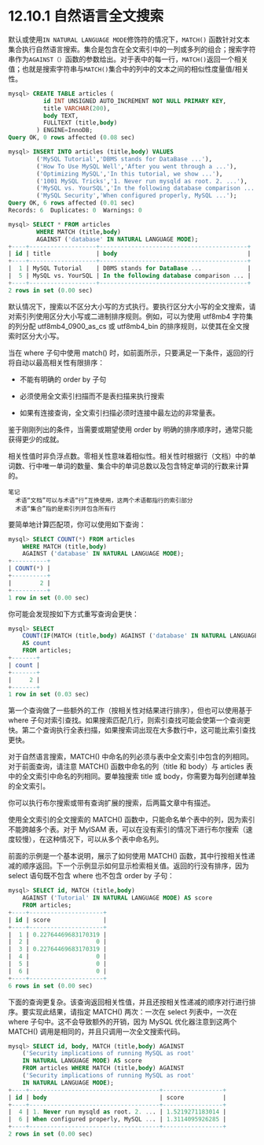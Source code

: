 # 12.10.1 自然语言全文搜索

默认或使用`IN NATURAL LANGUAGE MODE`修饰符的情况下，`MATCH()` 函数针对文本集合执行自然语言搜索。集合是包含在全文索引中的一列或多列的组合；搜索字符串作为`AGAINST（）`函数的参数给出。对于表中的每一行，`MATCH()`返回一个相关值；也就是搜索字符串与`MATCH()`集合中的列中的文本之间的相似性度量值/相关性。

```sql
mysql> CREATE TABLE articles (
          id INT UNSIGNED AUTO_INCREMENT NOT NULL PRIMARY KEY,
          title VARCHAR(200),
          body TEXT,
          FULLTEXT (title,body)
        ) ENGINE=InnoDB;
Query OK, 0 rows affected (0.08 sec)

mysql> INSERT INTO articles (title,body) VALUES
        ('MySQL Tutorial','DBMS stands for DataBase ...'),
        ('How To Use MySQL Well','After you went through a ...'),
        ('Optimizing MySQL','In this tutorial, we show ...'),
        ('1001 MySQL Tricks','1. Never run mysqld as root. 2. ...'),
        ('MySQL vs. YourSQL','In the following database comparison ...'),
        ('MySQL Security','When configured properly, MySQL ...');
Query OK, 6 rows affected (0.01 sec)
Records: 6  Duplicates: 0  Warnings: 0

mysql> SELECT * FROM articles
        WHERE MATCH (title,body)
        AGAINST ('database' IN NATURAL LANGUAGE MODE);
+----+-------------------+------------------------------------------+
| id | title             | body                                     |
+----+-------------------+------------------------------------------+
|  1 | MySQL Tutorial    | DBMS stands for DataBase ...             |
|  5 | MySQL vs. YourSQL | In the following database comparison ... |
+----+-------------------+------------------------------------------+
2 rows in set (0.00 sec)
```

默认情况下，搜索以不区分大小写的方式执行。要执行区分大小写的全文搜索，请对索引列使用区分大小写或二进制排序规则。例如，可以为使用 utf8mb4 字符集的列分配 utf8mb4_0900_as_cs 或 utf8mb4_bin 的排序规则，以使其在全文搜索时区分大小写。

当在 where 子句中使用 match() 时，如前面所示，只要满足一下条件，返回的行将自动以最高相关性有限排序：

+ 不能有明确的 order by 子句

+ 必须使用全文索引扫描而不是表扫描来执行搜索

+ 如果有连接查询，全文索引扫描必须时连接中最左边的非常量表。

鉴于刚刚列出的条件，当需要或期望使用 order by 明确的排序顺序时，通常只能获得更少的成就。

相关性值时非负浮点数。零相关性意味着相似性。相关性时根据行（文档）中的单词数、行中唯一单词的数量、集合中的单词总数以及包含特定单词的行数来计算的。

```textile
笔记
  术语“文档”可以与术语“行”互换使用，这两个术语都指行的索引部分
  术语“集合”指的是索引列并包含所有行
```

要简单地计算匹配项，你可以使用如下查询：

```sql
mysql> SELECT COUNT(*) FROM articles
    WHERE MATCH (title,body)
    AGAINST ('database' IN NATURAL LANGUAGE MODE);
+----------+
| COUNT(*) |
+----------+
|        2 |
+----------+
1 row in set (0.00 sec)
```

你可能会发现按如下方式重写查询会更快：

```sql
mysql> SELECT
    COUNT(IF(MATCH (title,body) AGAINST ('database' IN NATURAL LANGUAGE MODE), 1, NULL))
    AS count
    FROM articles;
+-------+
| count |
+-------+
|     2 |
+-------+
1 row in set (0.03 sec)
```

第一个查询做了一些额外的工作（按相关性对结果进行排序），但也可以使用基于 where 子句对索引查找。如果搜索匹配几行，则索引查找可能会使第一个查询更快。第二个查询执行全表扫描，如果搜索词出现在大多数行中，这可能比索引查找更快。

对于自然语言搜索，MATCH() 中命名的列必须与表中全文索引中包含的列相同。对于前面查询，请注意 MATCH() 函数中命名的列（title 和 body）与 articles 表中的全文索引中命名的列相同。要单独搜索 title 或 body，你需要为每列创建单独的全文索引。

你可以执行布尔搜索或带有查询扩展的搜索，后两篇文章中有描述。

使用全文索引的全文搜索的 MATCH() 函数中，只能命名单个表中的列，因为索引不能跨越多个表。对于 MyISAM 表，可以在没有索引的情况下进行布尔搜索（速度较慢），在这种情况下，可以从多个表中命名列。

前面的示例是一个基本说明，展示了如何使用 MATCH() 函数，其中行按相关性递减的顺序返回。下一个示例显示如何显示检索相关值。返回的行没有排序，因为 select 语句既不包含  where 也不包含 order by 子句：

```sql
mysql> SELECT id, MATCH (title,body)
    AGAINST ('Tutorial' IN NATURAL LANGUAGE MODE) AS score
    FROM articles;
+----+---------------------+
| id | score               |
+----+---------------------+
|  1 | 0.22764469683170319 |
|  2 |                   0 |
|  3 | 0.22764469683170319 |
|  4 |                   0 |
|  5 |                   0 |
|  6 |                   0 |
+----+---------------------+
6 rows in set (0.00 sec)
```

下面的查询更复杂。该查询返回相关性值，并且还按相关性递减的顺序对行进行排序。要实现此结果，请指定 MATCH() 两次：一次在 select 列表中，一次在 where 子句中。这不会导致额外的开销，因为 MySQL 优化器注意到这两个 MATCH() 调用是相同的，并且只调用一次全文搜索代码。

```sql
mysql> SELECT id, body, MATCH (title,body) AGAINST
    ('Security implications of running MySQL as root'
    IN NATURAL LANGUAGE MODE) AS score
    FROM articles WHERE MATCH (title,body) AGAINST
    ('Security implications of running MySQL as root'
    IN NATURAL LANGUAGE MODE);
+----+-------------------------------------+-----------------+
| id | body                                | score           |
+----+-------------------------------------+-----------------+
|  4 | 1. Never run mysqld as root. 2. ... | 1.5219271183014 |
|  6 | When configured properly, MySQL ... | 1.3114095926285 |
+----+-------------------------------------+-----------------+
2 rows in set (0.00 sec)
```



